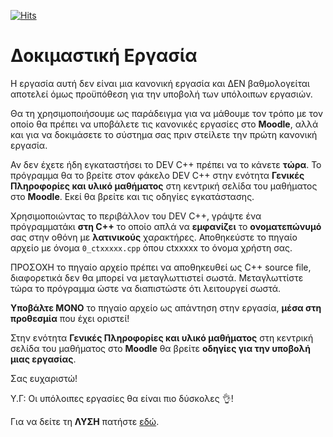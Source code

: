 [![Hits](https://hits.seeyoufarm.com/api/count/incr/badge.svg?url=https%3A%2F%2Feffie375.github.io%2FTPTE-AEGEAN&count_bg=%23E3802B&title_bg=%2307359E&icon=internetarchive.svg&icon_color=%23E7E7E7&title=%CE%A0%CF%81%CE%BF%CE%B2%CE%BF%CE%BB%CE%AD%CF%82&edge_flat=false)](https://hits.seeyoufarm.com)

# Δοκιµαστική Εργασία

Η εργασία αυτή δεν είναι µια κανονική εργασία και ∆ΕΝ βαθµολογείται αποτελεί όµως προϋπόθεση για την υποβολή των υπόλοιπων εργασιών.

Θα τη χρησιµοποιήσουµε ως παράδειγµα για να µάθουµε τον τρόπο µε τον οποίο θα πρέπει να υποβάλετε τις κανονικές εργασίες στο **Moodle**, αλλά και για να δοκιµάσετε το σύστηµα σας πριν στείλετε την πρώτη κανονική εργασία.

Αν δεν έχετε ήδη εγκαταστήσει το DEV C++ πρέπει να το κάνετε **τώρα**. Το πρόγραµµα θα το βρείτε στον φάκελο DEV C++ στην ενότητα **Γενικές Πληροφορίες και υλικό µαθήµατος** στη κεντρική σελίδα του µαθήµατος στο **Moodle**. Εκεί θα βρείτε και τις οδηγίες εγκατάστασης.

Χρησιµοποιώντας το περιβάλλον του DEV C++, γράψτε ένα πρόγραµµατάκι **στη C++** το οποίο απλά να **εµφανίζει** το **ονοµατεπώνυµό** σας στην οθόνη µε **λατινικούς** χαρακτήρες. Αποθηκεύστε το πηγαίο αρχείο µε όνοµα `0_ctxxxxx.cpp` όπου ctxxxxx το όνοµα χρήστη σας.

ΠΡΟΣΟΧΗ το πηγαίο αρχείο πρέπει να αποθηκευθεί ως C++ source file, διαφορετικά δεν θα µπορεί να µεταγλωττιστεί σωστά. 
Μεταγλωττίστε τώρα το πρόγραµµα ώστε να διαπιστώστε ότι λειτουργεί σωστά.

**Υποβάλτε ΜΟΝΟ** το πηγαίο αρχείο ως απάντηση στην εργασία, **µέσα στη προθεσµία** που έχει οριστεί!

Στην ενότητα **Γενικές Πληροφορίες και υλικό µαθήµατος** στη κεντρική σελίδα του µαθήµατος στο **Moodle** θα βρείτε **οδηγίες για την υποβολή µιας εργασίας**.

Σας ευχαριστώ!

Υ.Γ: Οι υπόλοιπες εργασίες θα είναι πιο δύσκολες 👌!

Για να δείτε τη **ΛΥΣΗ** πατήστε [εδώ](source/0_ct20044.c).
